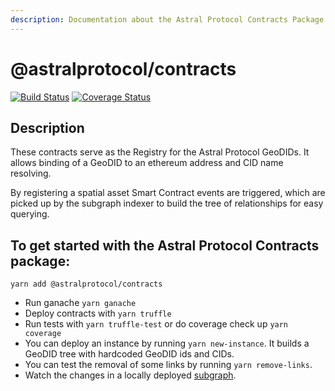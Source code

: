 ```yaml
---
description: Documentation about the Astral Protocol Contracts Package.
---
```


# @astralprotocol/contracts

[![Build Status](https://www.travis-ci.com/AstralProtocol/astralprotocol.svg?branch=master)](https://www.travis-ci.com/AstralProtocol/astralprotocol) [![Coverage Status](https://coveralls.io/repos/github/AstralProtocol/astralprotocol/badge.svg?branch=master)](https://coveralls.io/github/AstralProtocol/astralprotocol?branch=master)

## **Description**

These contracts serve as the Registry for the Astral Protocol GeoDIDs. It allows binding of a GeoDID to an ethereum address and CID name resolving.

By registering a spatial asset Smart Contract events are triggered, which are picked up by the subgraph indexer to build the tree of relationships for easy querying.

## **To get started with the Astral Protocol Contracts package:**

`yarn add @astralprotocol/contracts`

* Run ganache `yarn ganache`
* Deploy contracts with `yarn truffle`
* Run tests with `yarn truffle-test` or do coverage check up `yarn coverage`
* You can deploy an instance by running `yarn new-instance`. It builds a GeoDID tree with hardcoded GeoDID ids and CIDs.
* You can test the removal of some links by running `yarn remove-links`.
* Watch the changes in a locally deployed [subgraph](../astralprotocol-subgraph.md).

